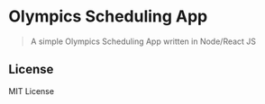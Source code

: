 # Olympics Scheduling App 

> A simple Olympics Scheduling App written in Node/React JS

## License
MIT License
